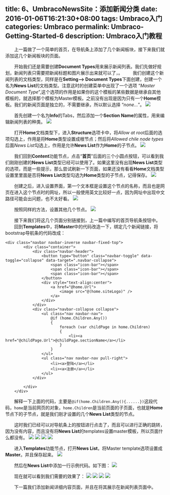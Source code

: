 title: 6、UmbracoNewsSite：添加新闻分类
date: 2016-01-06T16:21:30+08:00
tags: Umbraco入门
categories: Umbraco
permalink: Umbraco-Getting-Started-6
description: Umbraco入门教程
---
　　上一篇做了一个简单的首页，在导航条上添加了几个新闻板块，接下来我们就添加这几个新闻板块的页面。

　　开始我们还是需要创建**Document Types**用来展示新闻列表。我们先做好规划，新闻列表只需要把新闻标题和图片展示出来就可以了，。<!--more-->
　　我们创建这个新闻列表的文档类型，同样是在**Setting--> Document Types**下面创建，创建一个名为**News List**的文档类型。注意这时的创建菜单中出现了一个选项 “*Master Document Type*”,这个选项的作用是如果你的这个模板的某些数据是继承自其他模板的，就选择那个模板为Master模板。之前没有出现是因为只有一个**Home**模板。我们的新闻页面是独立的，不需要继承，所以默认选择 “*none...*”。
![](/image/umbraco/backoffice22.png)

　　首先创建一个名为**Info**的Tabs，然后添加一个**Section Name**的属性，用来编辑新闻列表的种类。
![](/image/umbraco/backoffice23.png)

　　打开**Home**文档类型下，进入**Structure**选项卡中，将*Allow at root*后面的选项勾选上，作用是将**Home**类型设置成根节点；然后将*Allowed chile node types*后面*News List*勾选上，作用是允许**News List**作为**Home**的子节点。
![](/image/umbraco/backoffice24.png)

　　我们回到**Content**功能节点，点击“**首页**”后面的三个小圆点按钮，可以看到我们刚刚创建的**News List**类型已经可以使用了。如果这里没有出现**News List**类型的选项，而是一些提示，那么尝试刷新一下页面，如果还没有看看**Home**文档类型设置里里面是否将**News List**类型勾选为**Home**类型的子节点，记得保存。
![](/image/umbraco/backoffice25.png)

　　创建之后，进入设置界面，第一个文本框是设置这个节点的名称，而且也是网页在进入这个节点时的网址，所以一般使用英文比较好一点，因为网址中出现中文路径可能会出问题，也不太好看。
![](/image/umbraco/backoffice26.png)

　　按照同样的方法，设置其他几个节点。
![](/image/umbraco/backoffice27.png)

　　接下来我们将这几个页面分别链接到，上一篇中编写的首页导航条按钮中。
　　回到**Templates**中，将**Master**中的代码改造一下，绑定几个新闻链接，将bootstrap导航条的代码改成：
```
<div class="navbar navbar-inverse navbar-fixed-top">
        <div class="container">
            <div class="navbar-header">
                <button type="button" class="navbar-toggle" data-toggle="collapse" data-target=".navbar-collapse">
                    <span class="icon-bar"></span>
                    <span class="icon-bar"></span>
                    <span class="icon-bar"></span>
                </button>
                <div style="text-align:center">
                    <a href="@home.Url">
                        <image src="@(home.siteLogo)" />
                    </a>
                </div>
            </div>
            <div class="navbar-collapse collapse">
                <ul class="nav navbar-nav">
                    @if (home.Children.Any())
                    {
                        foreach (var childPage in home.Children)
                        {
                            <li><a href="@childPage.Url">@childPage.sectionName</a></li>
                        }
                    }
                </ul>
                <ul class="nav navbar-nav pull-right">
                    <li><a>登陆</a></li>
                    <li><a>注册</a></li>
                </ul>
            </div>

        </div>
    </div>
```
　　解释一下上面的代码，主要是`@if(home.Children.Any(){......})`这段代码，`home`是当前网页的对象，`home.Children`是当前页面的子页面，也就是**Home**节点下的子节点，就是我们刚才设置的几个**News List**类型的节点。

　　这时我们已经可以对导航条上的按钮进行点击了，而且可以进行正确的跳转，因为没有内容，而且没有将**News List**的templates设置master模板，所以页面什么都没有。
![](/image/umbraco/backoffice28.png)
![](/image/umbraco/backoffice29.png)
![](/image/umbraco/backoffice30.png)
![](/image/umbraco/backoffice31.png)

　　进入**Templates**功能节点，打开**News List**，将Master template选项设置成**Master**。并且保存起来。
![](/image/umbraco/backoffice32.png)

　　然后在**News List**中添加一行示例代码。如下图：
![](/image/umbraco/backoffice33.png)

　　现在就可以看到我们需要的效果了：
![](/image/umbraco/backoffice34.png)
![](/image/umbraco/backoffice35.png)
![](/image/umbraco/backoffice36.png)
![](/image/umbraco/backoffice37.png)

　　下一篇我们添加新闻详细内容页面，并且在将其展示在新闻列表页面中。
　　